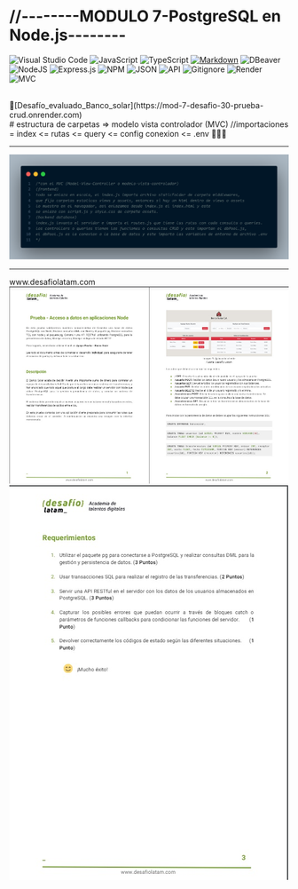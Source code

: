 # //--------MODULO 7-PostgreSQL en Node.js--------
![Visual Studio Code](https://img.shields.io/badge/Visual%20Studio%20Code-0078d7.svg?style=for-the-badge&logo=visual-studio-code&logoColor=white)
![JavaScript](https://img.shields.io/badge/javascript-%23323330.svg?style=for-the-badge&logo=javascript&logoColor=%23F7DF1E)
![TypeScript](https://img.shields.io/badge/typescript-%23007ACC.svg?style=for-the-badge&logo=typescript&logoColor=white)
[![Markdown](https://img.shields.io/badge/Markdown-000000?style=for-the-badge&logo=markdown&logoColor=white)](https://www.markdownguide.org/)
![DBeaver](https://img.shields.io/badge/DBeaver-183059?style=for-the-badge&logo=dbeaver&logoColor=white)
![NodeJS](https://img.shields.io/badge/node.js-6DA55F?style=for-the-badge&logo=node.js&logoColor=white)
![Express.js](https://img.shields.io/badge/express.js-%23404d59.svg?style=for-the-badge&logo=express&logoColor=%2361DAFB)
![NPM](https://img.shields.io/badge/NPM-%23CB3837.svg?style=for-the-badge&logo=npm&logoColor=white)
![JSON](https://img.shields.io/badge/JSON-000000?style=for-the-badge&logo=json&logoColor=white)
![API](https://img.shields.io/badge/API-FF6F61?style=for-the-badge&logo=api&logoColor=white)
![Gitignore](https://img.shields.io/badge/Gitignore-F05032?style=for-the-badge&logo=git&logoColor=white)
![Render](https://img.shields.io/badge/Render-%46E3B7.svg?style=for-the-badge&logo=render&logoColor=white)
![MVC](https://img.shields.io/badge/MVC-FF6F61?style=for-the-badge&logoColor=white)

<br>
🚀[Desafío_evaluado_Banco_solar](https://mod-7-desafio-30-prueba-crud.onrender.com)
<br>
# estructura de carpetas => modelo vista controlador (MVC)
//importaciones = 
index <= rutas <= query <= config conexion <= .env
👨🏽‍💻
<Hr>
    <img src="./assets/img/foto_MVC_backend_db_fronted.png" alt="">      
<Hr>
www.desafiolatam.com
<br>  
<img src="./assets/img/1.jpg" alt="">
<img src="./assets/img/2.jpg" alt="">
<img src="./assets/img/3.jpg" alt="">